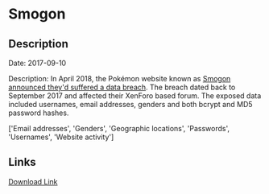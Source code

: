 # Smogon

## Description

Date: 2017-09-10

Description:
In April 2018, the Pokémon website known as <a href="https://www.smogon.com/forums/threads/we-were-hacked-recently-you-may-potentially-want-to-change-your-passwords.3632265/" target="_blank" rel="noopener">Smogon announced they'd suffered  a data breach</a>. The breach dated back to September 2017 and affected their XenForo based forum. The exposed data included usernames, email addresses, genders and both bcrypt and MD5 password hashes.


['Email addresses', 'Genders', 'Geographic locations', 'Passwords', 'Usernames', 'Website activity']

## Links

[Download Link](https://link-to.net/1229997/20.71958178492128/dynamic/?r=c21vZ29uLmNvbQ==)